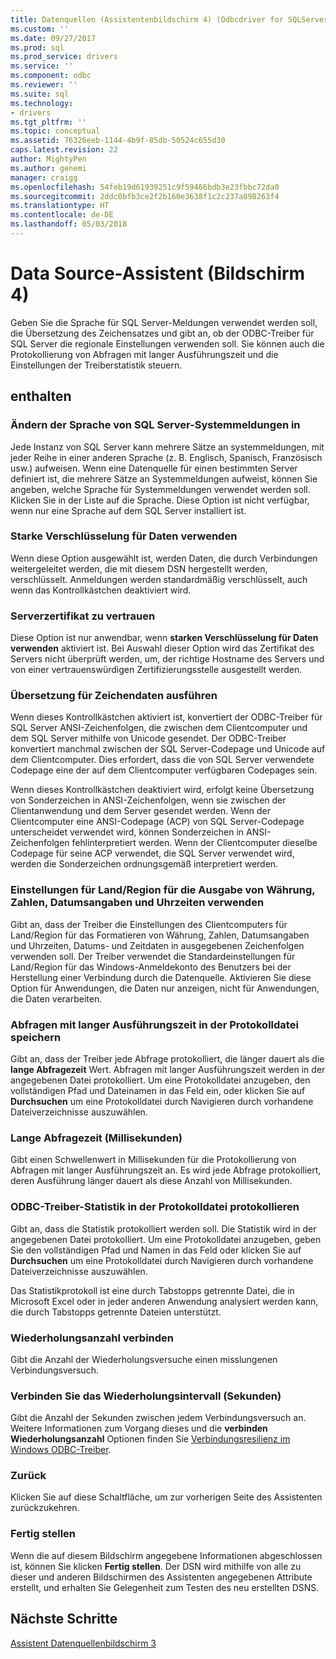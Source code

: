 ```yaml
---
title: Datenquellen (Assistentenbildschirm 4) (Odbcdriver for SQLServer) | Microsoft Docs
ms.custom: ''
ms.date: 09/27/2017
ms.prod: sql
ms.prod_service: drivers
ms.service: ''
ms.component: odbc
ms.reviewer: ''
ms.suite: sql
ms.technology:
- drivers
ms.tgt_pltfrm: ''
ms.topic: conceptual
ms.assetid: 76326eeb-1144-4b9f-85db-50524c655d30
caps.latest.revision: 22
author: MightyPen
ms.author: genemi
manager: craigg
ms.openlocfilehash: 54feb19d61939251c9f59466bdb3e23fbbc72da0
ms.sourcegitcommit: 2ddc0bfb3ce2f2b160e3638f1c2c237a898263f4
ms.translationtype: HT
ms.contentlocale: de-DE
ms.lasthandoff: 05/03/2018
---
```

# <a name="data-source-wizard-screen-4"></a>Data Source-Assistent (Bildschirm 4)

Geben Sie die Sprache für SQL Server-Meldungen verwendet werden soll, die Übersetzung des Zeichensatzes und gibt an, ob der ODBC-Treiber für SQL Server die regionale Einstellungen verwenden soll. Sie können auch die Protokollierung von Abfragen mit langer Ausführungszeit und die Einstellungen der Treiberstatistik steuern.

## <a name="options"></a>enthalten

### <a name="change-the-language-of-sql-server-system-messages-to"></a>Ändern der Sprache von SQL Server-Systemmeldungen in

Jede Instanz von SQL Server kann mehrere Sätze an systemmeldungen, mit jeder Reihe in einer anderen Sprache (z. B. Englisch, Spanisch, Französisch usw.) aufweisen. Wenn eine Datenquelle für einen bestimmten Server definiert ist, die mehrere Sätze an Systemmeldungen aufweist, können Sie angeben, welche Sprache für Systemmeldungen verwendet werden soll. Klicken Sie in der Liste auf die Sprache. Diese Option ist nicht verfügbar, wenn nur eine Sprache auf dem SQL Server installiert ist.

### <a name="use-strong-encryption-for-data"></a>Starke Verschlüsselung für Daten verwenden

Wenn diese Option ausgewählt ist, werden Daten, die durch Verbindungen weitergeleitet werden, die mit diesem DSN hergestellt werden, verschlüsselt. Anmeldungen werden standardmäßig verschlüsselt, auch wenn das Kontrollkästchen deaktiviert wird.

### <a name="trust-server-certificate"></a>Serverzertifikat zu vertrauen

Diese Option ist nur anwendbar, wenn **starken Verschlüsselung für Daten verwenden** aktiviert ist. Bei Auswahl dieser Option wird das Zertifikat des Servers nicht überprüft werden, um, der richtige Hostname des Servers und von einer vertrauenswürdigen Zertifizierungsstelle ausgestellt werden. 

### <a name="perform-translation-for-character-data"></a>Übersetzung für Zeichendaten ausführen

Wenn dieses Kontrollkästchen aktiviert ist, konvertiert der ODBC-Treiber für SQL Server ANSI-Zeichenfolgen, die zwischen dem Clientcomputer und dem SQL Server mithilfe von Unicode gesendet. Der ODBC-Treiber konvertiert manchmal zwischen der SQL Server-Codepage und Unicode auf dem Clientcomputer. Dies erfordert, dass die von SQL Server verwendete Codepage eine der auf dem Clientcomputer verfügbaren Codepages sein.

Wenn dieses Kontrollkästchen deaktiviert wird, erfolgt keine Übersetzung von Sonderzeichen in ANSI-Zeichenfolgen, wenn sie zwischen der Clientanwendung und dem Server gesendet werden. Wenn der Clientcomputer eine ANSI-Codepage (ACP) von SQL Server-Codepage unterscheidet verwendet wird, können Sonderzeichen in ANSI-Zeichenfolgen fehlinterpretiert werden. Wenn der Clientcomputer dieselbe Codepage für seine ACP verwendet, die SQL Server verwendet wird, werden die Sonderzeichen ordnungsgemäß interpretiert werden.

### <a name="use-regional-settings-when-outputting-currency-numbers-dates-and-times"></a>Einstellungen für Land/Region für die Ausgabe von Währung, Zahlen, Datumsangaben und Uhrzeiten verwenden

Gibt an, dass der Treiber die Einstellungen des Clientcomputers für Land/Region für das Formatieren von Währung, Zahlen, Datumsangaben und Uhrzeiten, Datums- und Zeitdaten in ausgegebenen Zeichenfolgen verwenden soll. Der Treiber verwendet die Standardeinstellungen für Land/Region für das Windows-Anmeldekonto des Benutzers bei der Herstellung einer Verbindung durch die Datenquelle. Aktivieren Sie diese Option für Anwendungen, die Daten nur anzeigen, nicht für Anwendungen, die Daten verarbeiten.

### <a name="save-long-running-queries-to-the-log-file"></a>Abfragen mit langer Ausführungszeit in der Protokolldatei speichern

Gibt an, dass der Treiber jede Abfrage protokolliert, die länger dauert als die **lange Abfragezeit** Wert. Abfragen mit langer Ausführungszeit werden in der angegebenen Datei protokolliert. Um eine Protokolldatei anzugeben, den vollständigen Pfad und Dateinamen in das Feld ein, oder klicken Sie auf **Durchsuchen** um eine Protokolldatei durch Navigieren durch vorhandene Dateiverzeichnisse auszuwählen.

### <a name="long-query-time-milliseconds"></a>Lange Abfragezeit (Millisekunden)

Gibt einen Schwellenwert in Millisekunden für die Protokollierung von Abfragen mit langer Ausführungszeit an. Es wird jede Abfrage protokolliert, deren Ausführung länger dauert als diese Anzahl von Millisekunden.

### <a name="log-odbc-driver-statistics-to-the-log-file"></a>ODBC-Treiber-Statistik in der Protokolldatei protokollieren

Gibt an, dass die Statistik protokolliert werden soll. Die Statistik wird in der angegebenen Datei protokolliert. Um eine Protokolldatei anzugeben, geben Sie den vollständigen Pfad und Namen in das Feld oder klicken Sie auf **Durchsuchen** um eine Protokolldatei durch Navigieren durch vorhandene Dateiverzeichnisse auszuwählen.

Das Statistikprotokoll ist eine durch Tabstopps getrennte Datei, die in Microsoft Excel oder in jeder anderen Anwendung analysiert werden kann, die durch Tabstopps getrennte Dateien unterstützt.

### <a name="connect-retry-count"></a>Wiederholungsanzahl verbinden

Gibt die Anzahl der Wiederholungsversuche einen misslungenen Verbindungsversuch.

### <a name="connect-retry-interval-seconds"></a>Verbinden Sie das Wiederholungsintervall (Sekunden)

Gibt die Anzahl der Sekunden zwischen jedem Verbindungsversuch an. Weitere Informationen zum Vorgang dieses und die **verbinden Wiederholungsanzahl** Optionen finden Sie [Verbindungsresilienz im Windows ODBC-Treiber](../../../connect/odbc/windows/connection-resiliency-in-the-windows-odbc-driver.md).

### <a name="back"></a>Zurück

Klicken Sie auf diese Schaltfläche, um zur vorherigen Seite des Assistenten zurückzukehren.

### <a name="finish"></a>Fertig stellen

Wenn die auf diesem Bildschirm angegebene Informationen abgeschlossen ist, können Sie klicken **Fertig stellen**. Der DSN wird mithilfe von alle zu dieser und anderen Bildschirmen des Assistenten angegebenen Attribute erstellt, und erhalten Sie Gelegenheit zum Testen des neu erstellten DSNS.

## <a name="next-steps"></a>Nächste Schritte

[Assistent Datenquellenbildschirm 3](../../../connect/odbc/windows/dsn-wizard-3.md)
